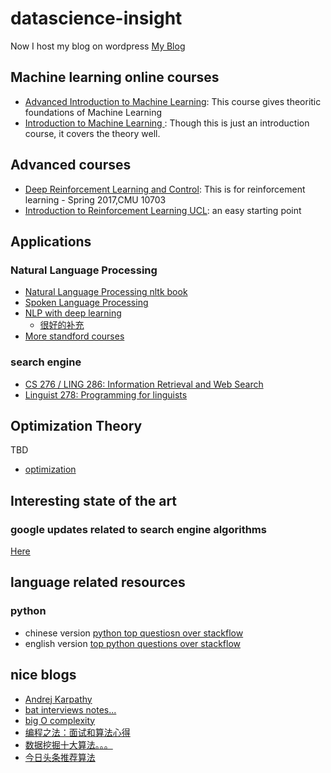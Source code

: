# datascience-insight
Now I host my blog on wordpress [My Blog](https://scieng264979635.wordpress.com/)
## Machine learning online courses
* [Advanced Introduction to Machine Learning](https://www.cs.cmu.edu/~epxing/Class/10715/lecture.html): This course gives theoritic foundations of Machine Learning
* [Introduction to Machine Learning
](http://www.cs.cmu.edu/~mgormley/courses/10701-f16/schedule.html): Though this is just an introduction course, it covers the theory well.
## Advanced courses
* [Deep Reinforcement Learning and Control](https://katefvision.github.io/): This is for reinforcement learning -  Spring 2017,CMU 10703
* [Introduction to Reinforcement Learning UCL](http://www0.cs.ucl.ac.uk/staff/D.Silver/web/Teaching.html): an easy starting point
## Applications
### Natural Language Processing
* [Natural Language Processing nltk book](http://www.nltk.org/book/)
* [Spoken Language Processing](https://web.stanford.edu/class/cs224s/syllabus.html)
* [NLP with deep learning](https://web.stanford.edu/class/cs224n/syllabus.html)
  * [很好的补充](http://cs224d.stanford.edu/syllabus.html)
* [More standford courses](https://nlp.stanford.edu/teaching/)
### search engine
* [CS 276 / LING 286: Information Retrieval and Web Search](http://web.stanford.edu/class/cs276/course_schedule.html)
* [Linguist 278: Programming for linguists](http://web.stanford.edu/class/linguist278/syllabus.html)
## Optimization Theory
TBD
* [optimization](https://ocw.mit.edu/courses/sloan-school-of-management/15-093j-optimization-methods-fall-2009/lecture-notes/)

## Interesting state of the art
### google updates related to search engine algorithms
[Here](https://moz.com/google-algorithm-change)

## language related resources
### python
* chinese version [python top questiosn over stackflow](https://taizilongxu.gitbooks.io/stackoverflow-about-python/content/1/README.html)
* english version [top python questions over stackflow](https://stackoverflow.com/questions/tagged/python?sort=frequent&pageSize=15)

## nice blogs
* [Andrej Karpathy](http://karpathy.github.io/neuralnets/)
* [bat interviews notes...](https://zhuanlan.zhihu.com/p/30650043)
* [big O complexity](http://bigocheatsheet.com/)
* [编程之法：面试和算法心得](https://github.com/julycoding/The-Art-Of-Programming-By-July/blob/master/ebook/zh/Readme.md)
* [数据挖掘十大算法。。。](https://www.gitbook.com/book/wizardforcel/dm-algo-top10/details)
* [今日头条推荐算法](https://www.leiphone.com/news/201801/XlIxFZ5W3j8MvaEL.html)
